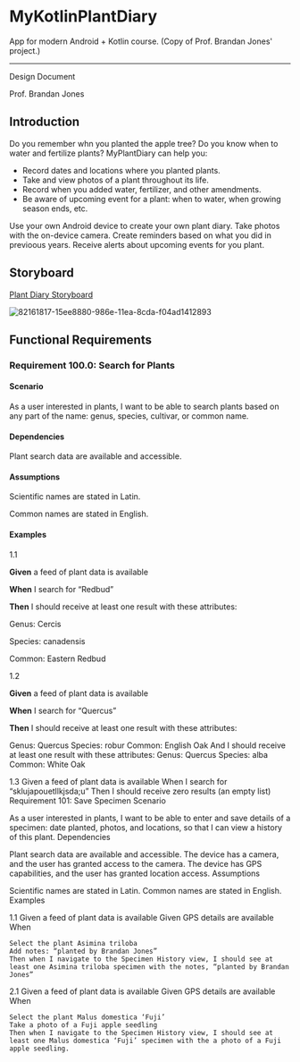 # MyKotlinPlantDiary
App for modern Android + Kotlin course. (Copy of Prof. Brandan Jones' project.)

---

Design Document  

Prof. Brandan Jones  

## Introduction  

Do you remember whn you planted the apple tree? Do you know when to water and fertilize plants? MyPlantDiary can help you:  

- Record dates and locations where you planted plants.
- Take and view photos of a plant throughout its life.
- Record when you added water, fertilizer, and other amendments.
- Be aware of upcoming event for a plant: when to water, when growing season ends, etc.  

Use your own Android device to create your own plant diary. Take photos with the on-device camera. Create reminders based on what you did in previoous years. Receive alerts about upcoming events for you plant.  

## Storyboard
[Plant Diary Storyboard](https://projects.invisionapp.com/prototype/Plant-Diary-ck0bict0n005bqh01aaeu8tuu/play/c6560121)  

![82161817-15ee8880-986e-11ea-8cda-f04ad1412893](https://user-images.githubusercontent.com/10903407/199127534-2b2c5abb-a83c-48aa-afc0-29400f79873d.png)  

## Functional Requirements  

### Requirement 100.0: Search for Plants  

#### Scenario  

As a user interested in plants, I want to be able to search plants based on any part of the name: genus, species, cultivar, or common name.  

#### Dependencies  

Plant search data are available and accessible.  

#### Assumptions  

Scientific names are stated in Latin.

Common names are stated in English.

#### Examples  

1.1

**Given** a feed of plant data is available

**When** I search for “Redbud”

**Then** I should receive at least one result with these attributes:

Genus: Cercis

Species: canadensis

Common: Eastern Redbud

1.2

**Given** a feed of plant data is available

**When** I search for “Quercus”

**Then** I should receive at least one result with these attributes:

Genus: Quercus
Species: robur
Common: English Oak
And I should receive at least one result with these attributes:
Genus: Quercus
Species: alba
Common: White Oak

1.3
Given a feed of plant data is available
When I search for “sklujapouetllkjsda;u”
Then I should receive zero results (an empty list)
Requirement 101: Save Specimen
Scenario

As a user interested in plants, I want to be able to enter and save details of a specimen: date planted, photos, and locations, so that I can view a history of this plant.
Dependencies

Plant search data are available and accessible.
The device has a camera, and the user has granted access to the camera.
The device has GPS capabilities, and the user has granted location access.
Assumptions

Scientific names are stated in Latin.
Common names are stated in English.
Examples

1.1
Given a feed of plant data is available
Given GPS details are available
When

    Select the plant Asimina triloba
    Add notes: “planted by Brandan Jones”
    Then when I navigate to the Specimen History view, I should see at least one Asimina triloba specimen with the notes, “planted by Brandan Jones”

2.1
Given a feed of plant data is available
Given GPS details are available
When

    Select the plant Malus domestica ‘Fuji’
    Take a photo of a Fuji apple seedling
    Then when I navigate to the Specimen History view, I should see at least one Malus domestica ‘Fuji’ specimen with the a photo of a Fuji apple seedling.


